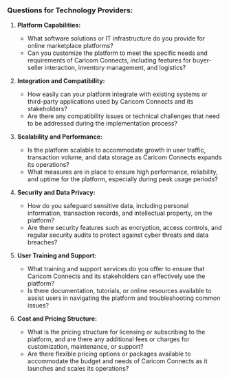 ### Questions for Technology Providers:

1. **Platform Capabilities:**
   - What software solutions or IT infrastructure do you provide for online marketplace platforms?
   - Can you customize the platform to meet the specific needs and requirements of Caricom Connects, including features for buyer-seller interaction, inventory management, and logistics?

2. **Integration and Compatibility:**
   - How easily can your platform integrate with existing systems or third-party applications used by Caricom Connects and its stakeholders?
   - Are there any compatibility issues or technical challenges that need to be addressed during the implementation process?

3. **Scalability and Performance:**
   - Is the platform scalable to accommodate growth in user traffic, transaction volume, and data storage as Caricom Connects expands its operations?
   - What measures are in place to ensure high performance, reliability, and uptime for the platform, especially during peak usage periods?

4. **Security and Data Privacy:**
   - How do you safeguard sensitive data, including personal information, transaction records, and intellectual property, on the platform?
   - Are there security features such as encryption, access controls, and regular security audits to protect against cyber threats and data breaches?

5. **User Training and Support:**
   - What training and support services do you offer to ensure that Caricom Connects and its stakeholders can effectively use the platform?
   - Is there documentation, tutorials, or online resources available to assist users in navigating the platform and troubleshooting common issues?

6. **Cost and Pricing Structure:**
   - What is the pricing structure for licensing or subscribing to the platform, and are there any additional fees or charges for customization, maintenance, or support?
   - Are there flexible pricing options or packages available to accommodate the budget and needs of Caricom Connects as it launches and scales its operations?
